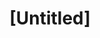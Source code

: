 ---
pid: CH447
title: "[Untitled]"
location_transcription: Near City Hall
zipcode: 
outside_phl: 
neighborhood: 
age: 
age_range: 
instagram: 
image_file_name: CH_447.jpg
proposal_transcription: A monument to the achievements of science, because City are
  very much a product of science.
topic: Philadelphia,Technology
topic_summary: 0, 0
type: Other No Form
keywords_other: 
credit: Gobing Singh
image_labels: 
twitter: 
facebook: 
permalink: "/monuments/ch447/"
layout: item-page
---